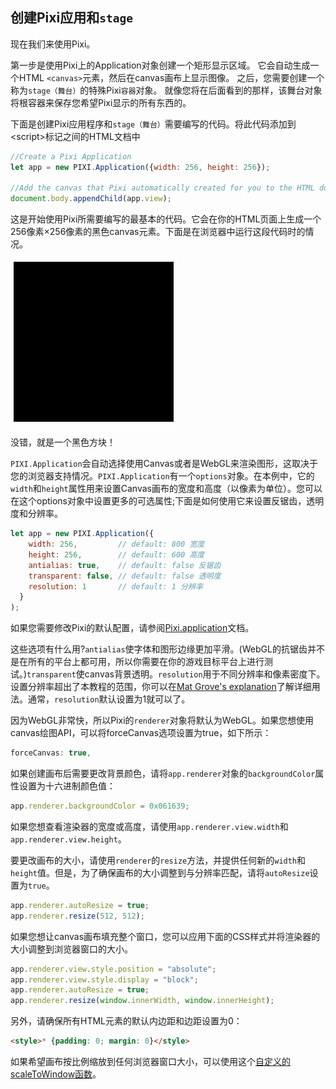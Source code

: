 ## 创建Pixi应用和`stage`

现在我们来使用Pixi。

第一步是使用Pixi上的Application对象创建一个矩形显示区域。 它会自动生成一个HTML `<canvas>`元素，然后在canvas画布上显示图像。 之后，您需要创建一个称为`stage（舞台）`的特殊Pixi`容器`对象。 就像您将在后面看到的那样，该舞台对象将根容器来保存您希望Pixi显示的所有东西的。

下面是创建Pixi应用程序和`stage（舞台）`需要编写的代码。将此代码添加到\<script\>标记之间的HTML文档中

``` js
//Create a Pixi Application
let app = new PIXI.Application({width: 256, height: 256});

//Add the canvas that Pixi automatically created for you to the HTML document
document.body.appendChild(app.view);
```

这是开始使用Pixi所需要编写的最基本的代码。它会在你的HTML页面上生成一个256像素×256像素的黑色canvas元素。下面是在浏览器中运行这段代码时的情况。

![](/01.png)

没错，就是一个黑色方块！

`PIXI.Application`会自动选择使用Canvas或者是WebGL来渲染图形，这取决于您的浏览器支持情况。`PIXI.Application`有一个`options`对象。在本例中，它的`width`和`height`属性用来设置Canvas画布的宽度和高度（以像素为单位）。您可以在这个options对象中设置更多的可选属性;下面是如何使用它来设置反锯齿，透明度和分辨率。

``` js
let app = new PIXI.Application({ 
    width: 256,         // default: 800 宽度
    height: 256,        // default: 600 高度
    antialias: true,    // default: false 反锯齿
    transparent: false, // default: false 透明度
    resolution: 1       // default: 1 分辨率
  }
);
```
如果您需要修改Pixi的默认配置，请参阅[Pixi.application](/TODO)文档。

这些选项有什么用?`antialias`使字体和图形边缘更加平滑。(WebGL的抗锯齿并不是在所有的平台上都可用，所以你需要在你的游戏目标平台上进行测试。)`transparent`使canvas背景透明。`resolution`用于不同分辨率和像素密度下。设置分辨率超出了本教程的范围，你可以在[Mat Grove's explanation](http://www.goodboydigital.com/pixi-js-v2-fastest-2d-webgl-renderer/)了解详细用法。通常，`resolution`默认设置为1就可以了。

因为WebGL非常快，所以Pixi的`renderer`对象将默认为WebGL。如果您想使用canvas绘图API，可以将forceCanvas选项设置为true，如下所示：
``` js
forceCanvas: true,
```

如果创建画布后需要更改背景颜色，请将`app.renderer`对象的`backgroundColor`属性设置为十六进制颜色值：
``` js
app.renderer.backgroundColor = 0x061639;
```

如果您想查看渲染器的宽度或高度，请使用`app.renderer.view.width`和`app.renderer.view.height`。

要更改画布的大小，请使用`renderer`的`resize`方法，并提供任何新的`width`和`height`值。但是，为了确保画布的大小调整到与分辨率匹配，请将`autoResize`设置为`true`。

``` js
app.renderer.autoResize = true;
app.renderer.resize(512, 512);
```

如果您想让canvas画布填充整个窗口，您可以应用下面的CSS样式并将渲染器的大小调整到浏览器窗口的大小。

``` js
app.renderer.view.style.position = "absolute";
app.renderer.view.style.display = "block";
app.renderer.autoResize = true;
app.renderer.resize(window.innerWidth, window.innerHeight);
```
另外，请确保所有HTML元素的默认内边距和边距设置为0：
``` html
<style>* {padding: 0; margin: 0}</style>
```

如果希望画布按比例缩放到任何浏览器窗口大小，可以使用这个[自定义的scaleToWindow函数](https://github.com/kittykatattack/scaleToWindow)。

